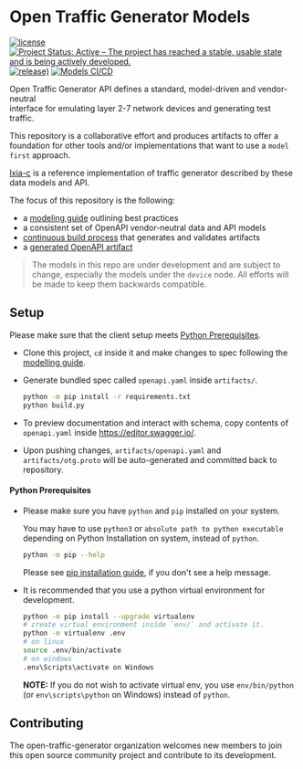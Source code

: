 # Open Traffic Generator Models

[![license](https://img.shields.io/badge/license-MIT-green.svg)](https://en.wikipedia.org/wiki/MIT_License)
[![Project Status: Active – The project has reached a stable, usable state and is being actively developed.](https://www.repostatus.org/badges/latest/active.svg)](https://www.repostatus.org/#active)
[![release)](https://img.shields.io/github/v/release/open-traffic-generator/models)](https://github.com/open-traffic-generator/models/releases/latest)
[![Models CI/CD](https://github.com/open-traffic-generator/models/workflows/Models%20CI/CD/badge.svg)](https://github.com/open-traffic-generator/models/actions)

Open Traffic Generator API defines a standard, model-driven and vendor-neutral  
interface for emulating layer 2-7 network devices and generating test traffic.

This repository is a collaborative effort and produces artifacts to offer a foundation for other tools and/or implementations that want to use a `model first` approach.

[Ixia-c](https://github.com/open-traffic-generator/ixia-c) is a reference implementation of traffic generator described by these data models and API.

The focus of this repository is the following:
- a [modeling guide](./MODEL-GUIDE.md) outlining best practices
- a consistent set of OpenAPI vendor-neutral data and API models
- [continuous build process](./.github/workflows/workflow.yml) that generates and validates artifacts
- a [generated OpenAPI artifact](./artifacts/openapi.yaml)

> The models in this repo are under development and are subject to change, especially the models under the `device` node.  All efforts will be made to keep them backwards compatible.

## Setup

Please make sure that the client setup meets [Python Prerequisites](#python-prerequisites).

- Clone this project, `cd` inside it and make changes to spec following the [modelling guide](MODEL-GUIDE).

- Generate bundled spec called `openapi.yaml` inside `artifacts/`.
  ```sh
  python -m pip install -r requirements.txt
  python build.py
  ```

- To preview documentation and interact with schema, copy contents of `openapi.yaml` inside https://editor.swagger.io/.

- Upon pushing changes, `artifacts/openapi.yaml` and `artifacts/otg.proto` will be auto-generated and committed back to repository.

#### Python Prerequisites

- Please make sure you have `python` and `pip` installed on your system.

  You may have to use `python3` or `absolute path to python executable` depending on Python Installation on system, instead of `python`.

  ```sh
  python -m pip --help
  ```
  
  Please see [pip installation guide](https://pip.pypa.io/en/stable/installing/), if you don't see a help message.

- It is recommended that you use a python virtual environment for development.

  ```sh
  python -m pip install --upgrade virtualenv
  # create virtual environment inside `env/` and activate it.
  python -m virtualenv .env
  # on linux
  source .env/bin/activate
  # on windows
  .env\Scripts\activate on Windows
  ```

  **NOTE:** If you do not wish to activate virtual env, you use `env/bin/python` (or `env\scripts\python` on Windows) instead of `python`.

## Contributing
The open-traffic-generator organization welcomes new members to join this open
source community project and contribute to its development.
